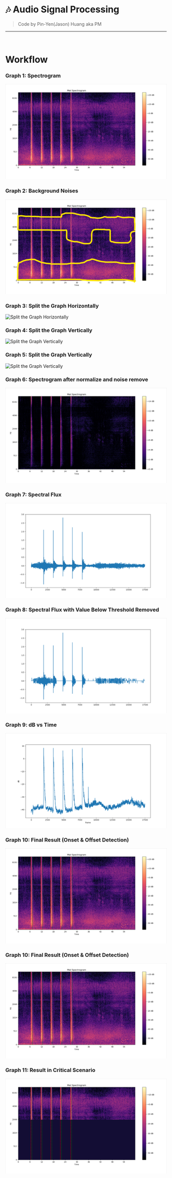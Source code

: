 # 🎶 Audio Signal Processing
> Code by Pin-Yen(Jason) Huang aka PM
*** 
<br>

# Workflow

### Graph 1: Spectrogram
![Original Spectrogram](https://raw.githubusercontent.com/PM25/Audio_Signal_Processing/master/img/original_spectrogram.png)

### Graph 2: Background Noises
![Background Noises](https://raw.githubusercontent.com/PM25/Audio_Signal_Processing/master/img/background_noise.jpg)

### Graph 3: Split the Graph Horizontally
![Split the Graph Horizontally](https://raw.githubusercontent.com/PM25/Audio_Signal_Processing/master/img/horizontal_split.jpg)

### Graph 4: Split the Graph Vertically
![Split the Graph Vertically](https://raw.githubusercontent.com/PM25/Audio_Signal_Processing/master/img/vertical_split.jpg)

### Graph 5: Split the Graph Vertically
![Split the Graph Vertically](https://raw.githubusercontent.com/PM25/Audio_Signal_Processing/master/img/horizontal_vertical_split.jpg)

### Graph 6: Spectrogram after normalize and noise remove
![Normalize & Noise Remove Spectrogram](https://raw.githubusercontent.com/PM25/Audio_Signal_Processing/master/img/normalize_and_remove_noise.png)

### Graph 7: Spectral Flux
![Spectral Flux](https://raw.githubusercontent.com/PM25/Audio_Signal_Processing/master/img/spectral_flux.png)

### Graph 8: Spectral Flux with Value Below Threshold Removed
![Spectral Flux with Value Below Threshold Removed](https://raw.githubusercontent.com/PM25/Audio_Signal_Processing/master/img/spectral_flux_remove_value_between_threshold.png)

### Graph 9: dB vs Time
![dB vs Time](https://raw.githubusercontent.com/PM25/Audio_Signal_Processing/master/img/db_vs_time.png)

### Graph 10: Final Result (Onset & Offset Detection)
![Onset & Offset](https://raw.githubusercontent.com/PM25/Audio_Signal_Processing/master/img/onset_offset.png)

### Graph 10: Final Result (Onset & Offset Detection)
![Onset & Offset](https://raw.githubusercontent.com/PM25/Audio_Signal_Processing/master/img/onset_offset.png)

### Graph 11: Result in Critical Scenario
![Result in Critical Scenario](https://raw.githubusercontent.com/PM25/Audio_Signal_Processing/master/img/result_in_critical_situation.png)
